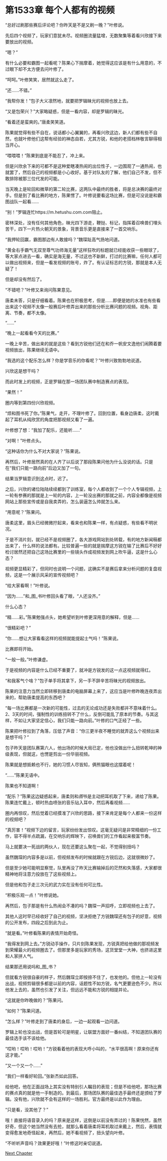 # 第1533章 每个人都有的视频

“总好过刷那些赛后评论吧？你昨天是不是又刷一晚？”叶修说。

先后四个视频了，玩家们意犹未尽。视频圈流量猛增，无数聚集等着看兴欣接下来要放出的视频。

“嗯？”

有什么必要和霸图一起看呢？陈果心下揣摩着，她觉得这应该是有什么用意的，不过眼下却不太方便去问叶修了。

“呵呵。”叶修笑笑，居然就这么走了。

“还……不错。”

“我帮你发！”包子大义凛然地，就要把罗辑昧光的视频也放上去。

“又是包荣兴？”大家略疑惑，但是一看内容，却是罗辑的昧光。

“看着还是蛮爽的。”唐柔笑笑道。

陈果就觉得有些不自在，说话都小心翼翼的，再看兴欣这边，新人们都有些不自然，也就叶修他们这帮有经验的神态自若，尤其方锐，和他的老搭档林敬言聊得相当开心。

“喂喂喂！”陈果到底是不能忍了，冲上来。

但是兴欣余下来的可都不是这种爱瞎凑热闹的出位性子，一边围观了一通热闹，也就罢了，然后自己的视频都是小心收好。基于对队友的了解，他们自己不发，但不敢排除被那三位代发的可能。

当天晚上是轮回和微草的第二轮比赛，这两队中最终的胜者，将是总决赛的最终对手。但是到了看比赛的地方，陈果愣了。叶修说要看这场比赛，但是可没说是和霸图战队一起看……

“别！”罗辑连忙https://m.hetushu.com.com阻止。

密林深处，没有任何其他角色，昧光四下游走，鞭挞、标记，指挥着召唤兽们埋头苦干，四下一片热火朝天的景象，背景音乐更是直接来了一首交响乐。

“我押轮回赢，霸图那边有人敢接吗？”魏琛趾高气扬地问道。

“黄金右手霸气无双至尊气功师海无量”这样狂吹的标题就已经能收获一些眼球了，等大家点进去一看，确实是海无量，不过这也不新鲜，打过的比赛嘛，任何人都可以做出视频来，但是一看发视频的账号，炸了。有认证标志的方锐，那就是本人无疑了！

但是却没有然后了。

“不错吧？”叶修又来询问陈果意见。

唐柔未答，只是仔细看着。陈果也在积极思考，但是……即便是她的水准也有些看出来这个视频不太像一般赛后叶修弄出来的那些分析比赛问题的视频。视角、距离、节奏，都不太像。

“……”

“晚上一起看看今天的比赛。”

一晚上辛苦，做出来的就是这些？看到方锐他们还在和乔一帆安文逸他们闹腾着要视频放出，陈果继续无语中。

“我选的这个配乐怎么样？你是学音乐的你看呢？”叶修兴致勃勃地说道。

兴欣这是想干吗？

而此时发上的视频，正是罗辑在那一场团队赛中制造赛点的表现。

“果然！”

圈内等到第四份兴欣视频。

“烦和图书死了你。”陈果气，走开，不理叶修了。回到位置，看身边唐柔，这时戴起了耳机从纯欣赏的角度把那视频又看了一遍。

叶修想了想：“我加了配乐，还能听……”

“对啊！”叶修点头。

“这种话你为什么不对大家说？”陈果说。

再然后，叶修居然真的在人齐了以后说了那段陈果问他为什么没说的话。只是在“我们只能一路向前”后边又加了一句。

结果当罗辑意识到这点时，迟了。

之后，兴欣的诸位陆陆续续都到了训练室，每个人都收到了一个个人专辑视频，上一轮有参赛的那就是上一轮的内容，上一轮没出赛的那就之前，内容全都像是视频网站上那些宣传或是自我卖弄的，怎么装逼怎么帅就怎么来。

“用意呢？”陈果问。

唐柔这里，眉头已经微微拧起来，看来也和陈果一样，有点疑惑，有些看不明状况。

于是不消片刻，就已经不是视频圈了，各大游戏网站到处转载，有的地方新闻稿都出来了，什么样的说法都有。比较普遍一些的就是揣摩这方锐在输了比赛后不好好检讨居然还把自己这场比赛里的一些镜头作成视频发到网上吹牛逼，这是什么心态？

视频更显精彩了，但同时也说明一个问题，这确实不是赛后拿来分析问题的复盘视频，这是一个展示风采的宣传视频吧？

“给大家看啊！”叶修说。

“因为……”和_图_书叶修回头看了眼，“人还没齐。”

什么心态？

“精……彩。”陈果勉强点头，她希望听到叶修更深用意的解释，但是……

“很精彩吧？”

“你……想让大家看看这样的视频就能提起士气吗！”陈果说。

比赛即将开始。

“一般一般。”叶修谦虚。

于是视频的内容是什么已经不重要了，就冲是方锐发的这一点这视频就得红。

“和我客气个啥？”包子单手将其拿下，另一手不辞辛苦将昧光的视频放出。

陈果的注意力当然立即转移到唐柔的电脑屏幕上来了，这应当是叶修昨晚连夜弄出来的，帮助唐柔提高的东西吧？

“每一场比赛都是一次新的可能性，过去的无论成功还是失败都并不意味着什么。2、3天的时间，强制性的训练扭转不了什么，反倒可能乱了原本的节奏。与其这样，不如让大家坚定信心，我们只能一路向前。”叶修的口气正经了一些。

陈果把叶修拉到了角落，压低了声音：“你三更半夜不睡觉的就弄这么个视频出来是想干吗？”

包子昨天是团队赛第六人，他出场的时候大局已定，他也没做出什么扭转乾坤的神级表现，但就这，也愣是剪出一份华丽视频。

陈果就是想抵赖也不行，她的习惯人尽皆知，俩熊猫眼也这摆着呢！

“……”陈果无语中。

陈果也不知道啊！

“配乐？”陈果这边疑惑起来，唐柔则和*图*书是主动把耳机取了下来，递给了陈果。陈果连忙戴上，顿时热血喷张的音乐钻入耳中，然后再看视频……

圈内再惊叹，然后觉着已经摸准了兴欣的思路，接下来肯定是每个人都来一份这样的视频吧？

“真厉害！”视频下边的留言，玩家纷纷发出惊叹。这毫无疑问是非常精细的一份工作，容不得半点疏漏，在交响乐的辉映下，召唤兽们的工作看起来极富节奏。

马上就要决一死战的两伙人，现在还要这么聚在一起，不觉得别扭吗？

虽然魏琛的内容多是以前，但视频发布的时候就跟在方锐后边，这就很微妙了。

但是至少她可能明显察觉，队里再没了昨天比赛输掉后的茫然和失落感，大家都很精神地将注意力投放在了这些视频上。

但是他和包子走三次元的武力实在没有任何可比性。

“积极乐观一点！”叶修说她。

再然后，包子那是有什么热闹会不凑的吗？魏琛一声招呼，立即视频也上去了。

其他人这时早已经收好了自己的视频，坚决拒绝了方锐魏琛还有包子的好意，视频的公开发布，四段之后到此为止。

“就是看。”叶修看陈果的表情开始奇怪。

“我得发到网上去。”方锐动手操作，只片刻陈果发现，方锐真把给他做的那视频发到荣耀最火的视频圈去了。但那里多是玩家的秀场，这货堂堂一大神，也挤进这里和人家拼人气。

结果那还用说吗和_图_书？

但就看方锐很自豪的样子，然后魏琛立即按捺不住了，也发他的。但他上一轮没有出战，视频剪辑很多都是以前的内容，话题性不如方锐，名气更要逊色不少。所以他发上去的，虽然也引发了关注，但远远不能和方锐的相提并论。

“这就是你昨晚做的？”陈果问。

“如何？”陈果问道。

“怎么样？”叶修走到了唐柔的身后，一边一起观看一边问道。

罗辑上轮也没出战，但是首轮可是明星，让联盟方面好一番纠结，不知道团队赛的最佳选手该不该给他。

“哎哟！哎哟！哎哟！”方锐看着他的表现大呼小叫的，“水平很高啊！原来你还有这才能。”

“又一个又一个……”

“我们一样看好轮回。”张新杰如此回答。

给他吧，他在正面战场上其实没有特别引人瞩目的表现；但是不给他吧，那场比赛的赛点真的就是他一手制造的。到最后，那场团队赛的最佳选手最终还是颁给了罗辑。没有他，兴欣就不会有这样的一场胜利。官方最终是以此作为理由。

“只是看，没其他了？”

哦！直接将语音录入的吗？原来是这样，这倒是以前没有弄过的！陈果恍然，虽然好奇，但这个她当然没有去抢，就那么看着唐柔将耳机取过来戴上，然后，表情就变得愈发地奇怪起来，再然后，她不看视频了，扭头望向叶修。

“不听听声音吗？效果更好哦！”叶修这时亲切说道。



[Next Chapter](%E7%AC%AC1534%E7%AB%A0%20%E6%97%B6%E4%BB%A3%E7%9A%84%E4%BA%A4%E6%9B%BF.md)